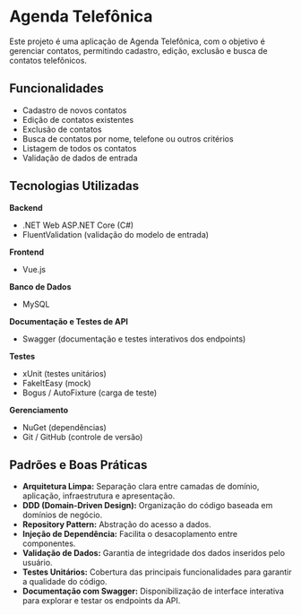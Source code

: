 # Agenda Telefônica

Este projeto é uma aplicação de Agenda Telefônica, com o objetivo é gerenciar contatos, permitindo cadastro, edição, exclusão e busca de contatos telefônicos.

## Funcionalidades

- Cadastro de novos contatos
- Edição de contatos existentes
- Exclusão de contatos
- Busca de contatos por nome, telefone ou outros critérios
- Listagem de todos os contatos
- Validação de dados de entrada

## Tecnologias Utilizadas

**Backend**
- .NET Web ASP.NET Core (C#)
- FluentValidation (validação do modelo de entrada)

**Frontend**
- Vue.js

**Banco de Dados**
- MySQL

**Documentação e Testes de API**
- Swagger (documentação e testes interativos dos endpoints)
  
**Testes**
- xUnit (testes unitários)
- FakeItEasy (mock)
- Bogus / AutoFixture (carga de teste)

**Gerenciamento**
- NuGet (dependências)
- Git / GitHub (controle de versão)

## Padrões e Boas Práticas

- **Arquitetura Limpa:** Separação clara entre camadas de domínio, aplicação, infraestrutura e apresentação.
- **DDD (Domain-Driven Design):** Organização do código baseada em domínios de negócio.
- **Repository Pattern:** Abstração do acesso a dados.
- **Injeção de Dependência:** Facilita o desacoplamento entre componentes.
- **Validação de Dados:** Garantia de integridade dos dados inseridos pelo usuário.
- **Testes Unitários:** Cobertura das principais funcionalidades para garantir a qualidade do código.
- **Documentação com Swagger:** Disponibilização de interface interativa para explorar e testar os endpoints da API.

